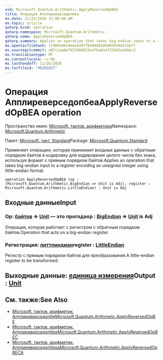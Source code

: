 ```yaml
---
uid: Microsoft.Quantum.Arithmetic.ApplyReversedOpBEA
title: Операция Апплиреверседопбеа
ms.date: 11/25/2020 12:00:00 AM
ms.topic: article
qsharp.kind: operation
qsharp.namespace: Microsoft.Quantum.Arithmetic
qsharp.name: ApplyReversedOpBEA
qsharp.summary: Applies an operation that takes big-endian input to a register encoding an unsigned integer using little-endian format.
ms.openlocfilehash: 17d05e0914eead28ff0e04b858b003659d37ab7f
ms.sourcegitcommit: a87c1aa8e7453360025e47ba614f25b02ea84ec3
ms.translationtype: MT
ms.contentlocale: ru-RU
ms.lasthandoff: 11/26/2020
ms.locfileid: "96202827"
---
```

# <a name="applyreversedopbea-operation"></a><span data-ttu-id="0d9e5-102">Операция Апплиреверседопбеа</span><span class="sxs-lookup"><span data-stu-id="0d9e5-102">ApplyReversedOpBEA operation</span></span>

<span data-ttu-id="0d9e5-103">Пространство имен: [Microsoft. тактов. арифметика](xref:Microsoft.Quantum.Arithmetic)</span><span class="sxs-lookup"><span data-stu-id="0d9e5-103">Namespace: [Microsoft.Quantum.Arithmetic](xref:Microsoft.Quantum.Arithmetic)</span></span>

<span data-ttu-id="0d9e5-104">Пакет: [Microsoft. такт. Standard](https://nuget.org/packages/Microsoft.Quantum.Standard)</span><span class="sxs-lookup"><span data-stu-id="0d9e5-104">Package: [Microsoft.Quantum.Standard](https://nuget.org/packages/Microsoft.Quantum.Standard)</span></span>


<span data-ttu-id="0d9e5-105">Применяет операцию, которая принимает входные данные с обратным порядком байтов в кодировку для кодирования целого числа без знака, используя формат с прямым порядком байтов.</span><span class="sxs-lookup"><span data-stu-id="0d9e5-105">Applies an operation that takes big-endian input to a register encoding an unsigned integer using little-endian format.</span></span>

```qsharp
operation ApplyReversedOpBEA (op : (Microsoft.Quantum.Arithmetic.BigEndian => Unit is Adj), register : Microsoft.Quantum.Arithmetic.LittleEndian) : Unit is Adj
```


## <a name="input"></a><span data-ttu-id="0d9e5-106">Входные данные</span><span class="sxs-lookup"><span data-stu-id="0d9e5-106">Input</span></span>

### <a name="op--bigendian--unit--is-adj"></a><span data-ttu-id="0d9e5-107">Op: [байтов](xref:Microsoft.Quantum.Arithmetic.BigEndian) => [Unit](xref:microsoft.quantum.lang-ref.unit)  — это прогода</span><span class="sxs-lookup"><span data-stu-id="0d9e5-107">op : [BigEndian](xref:Microsoft.Quantum.Arithmetic.BigEndian) => [Unit](xref:microsoft.quantum.lang-ref.unit)  is Adj</span></span>

<span data-ttu-id="0d9e5-108">Операция, которая работает с регистром с обратным порядком байтов.</span><span class="sxs-lookup"><span data-stu-id="0d9e5-108">Operation that acts on a big-endian register.</span></span>


### <a name="register--littleendian"></a><span data-ttu-id="0d9e5-109">Регистрация: [литтлиндиан](xref:Microsoft.Quantum.Arithmetic.LittleEndian)</span><span class="sxs-lookup"><span data-stu-id="0d9e5-109">register : [LittleEndian](xref:Microsoft.Quantum.Arithmetic.LittleEndian)</span></span>

<span data-ttu-id="0d9e5-110">Регистр с прямым порядком байтов для преобразования.</span><span class="sxs-lookup"><span data-stu-id="0d9e5-110">A little-endian register to be transformed.</span></span>



## <a name="output--unit"></a><span data-ttu-id="0d9e5-111">Выходные данные: [единица измерения](xref:microsoft.quantum.lang-ref.unit)</span><span class="sxs-lookup"><span data-stu-id="0d9e5-111">Output : [Unit](xref:microsoft.quantum.lang-ref.unit)</span></span>



## <a name="see-also"></a><span data-ttu-id="0d9e5-112">См. также:</span><span class="sxs-lookup"><span data-stu-id="0d9e5-112">See Also</span></span>

- [<span data-ttu-id="0d9e5-113">Microsoft. тактов. арифметик. Апплиреверседопбе</span><span class="sxs-lookup"><span data-stu-id="0d9e5-113">Microsoft.Quantum.Arithmetic.ApplyReversedOpBE</span></span>](xref:Microsoft.Quantum.Arithmetic.ApplyReversedOpBE)
- [<span data-ttu-id="0d9e5-114">Microsoft. тактов. арифметик. Апплиреверседопбек</span><span class="sxs-lookup"><span data-stu-id="0d9e5-114">Microsoft.Quantum.Arithmetic.ApplyReversedOpBEC</span></span>](xref:Microsoft.Quantum.Arithmetic.ApplyReversedOpBEC)
- [<span data-ttu-id="0d9e5-115">Microsoft. тактов. арифметик. Апплиреверседопбека</span><span class="sxs-lookup"><span data-stu-id="0d9e5-115">Microsoft.Quantum.Arithmetic.ApplyReversedOpBECA</span></span>](xref:Microsoft.Quantum.Arithmetic.ApplyReversedOpBECA)